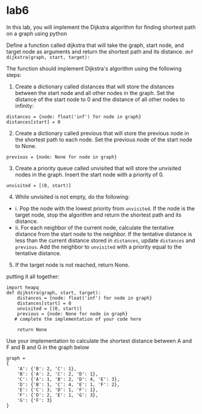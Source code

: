 # lab6
In this lab, you will implement the Dijkstra algorithm for finding shortest path on a graph using python

Define a function called dijkstra that will take the graph, start node, and target node as arguments and return the shortest path and its distance.
```def dijkstra(graph, start, target):```

The function should implement Dijkstra's algorithm using the following steps: 
1. Create a dictionary called distances that will store the distances between the start node and all other nodes in the graph. Set the distance of the start node to 0 and the distance of all other nodes to infinity:
```
distances = {node: float('inf') for node in graph}
distances[start] = 0
```
2. Create a dictionary called previous that will store the previous node in the shortest path to each node. Set the previous node of the start node to None.
```
previous = {node: None for node in graph}
```
3. Create a priority queue called unvisited that will store the unvisited nodes in the graph. Insert the start node with a priority of 0.
```
unvisited = [(0, start)]
```
4. While unvisited is not empty, do the following:

- i. Pop the node with the lowest priority from `unvisited`. If the node is the target node, stop the algorithm and return the shortest path and its distance.
- ii. For each neighbor of the current node, calculate the tentative distance from the start node to the neighbor. If the tentative distance is less than the current distance stored in `distances`, update `distances` and `previous`. Add the neighbor to `unvisited` with a priority equal to the tentative distance.
5. If the target node is not reached, return None.

putting it all together:
```
import heapq
def dijkstra(graph, start, target):
    distances = {node: float('inf') for node in graph}
    distances[start] = 0
    unvisited = [(0, start)]
    previous = {node: None for node in graph}
   # complete the implementation of your code here
    
    return None
```
Use your implementation to calculate the shortest distance between A and F and B and G in the graph below
```
graph =
{
    'A': {'B': 2, 'C': 1},
    'B': {'A': 2, 'C': 2, 'D': 1},
    'C': {'A': 1, 'B': 2, 'D': 4, 'E': 3},
    'D': {'B': 1, 'C': 4, 'E': 1, 'F': 2},
    'E': {'C': 3, 'D': 1, 'F': 1},
    'F': {'D': 2, 'E': 1, 'G': 3},
    'G': {'F': 3}
}
```
